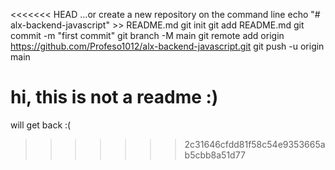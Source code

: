 <<<<<<< HEAD
…or create a new repository on the command line
echo "# alx-backend-javascript" >> README.md
git init
git add README.md
git commit -m "first commit"
git branch -M main
git remote add origin https://github.com/Profeso1012/alx-backend-javascript.git
git push -u origin main

hi, this is not a readme :)
=======
will get back :(
>>>>>>> 2c31646cfdd81f58c54e9353665ab5cbb8a51d77
